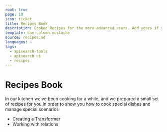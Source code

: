 ```yaml
---
root: true
page: 10
icon: ticket
title: Recipes Book
description: Cooked Recipes for the more advanced users. Add yours if you're interested!
template: one-column.mustache
source: recipes.md
languages: ~
tags:
  - apisearch-tools
  - apisearch ui
  - recipes
---
```


# Recipes Book

In our kitchen we've been cooking for a while, and we prepared a small set of
recipes for you in order to show you how to cook special dishes and manage
special scenarios

- Creating a Transformer
- Working with relations